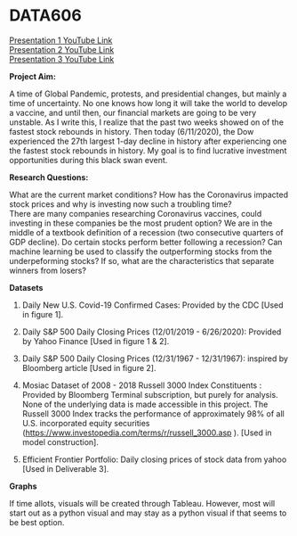 # DATA606

<html>
<head>
  <title> MARKET OUTLOOK: Areas of Opportunity in the Post Coronavirus World </title>
</head>
<body>

[Presentation 1 YouTube Link](https://www.youtube.com/watch?v=vlPVfY3KBA0) <br />
[Presentation 2 YouTube Link](https://youtu.be/gpdSMZ3diAc) <br />
[Presentation 3 YouTube Link](https://youtu.be/gpdSMZ3diAc) <br />



<b> Project Aim: </b>

A time of Global Pandemic, protests, and presidential changes, but mainly a time of uncertainty. No one knows how long it will take the world to develop a vaccine, and until then, our financial markets are going to be very unstable. As I write this, I realize that the past two weeks showed on of the fastest stock rebounds in history. Then today (6/11/2020), the Dow experienced the 27th largest 1-day decline in history after experiencing one the fastest stock rebounds in history. My goal is to find lucrative investment opportunities during this black swan event.

<b> Research Questions: </b>

What are the current market conditions? How has the Coronavirus impacted stock prices and why is investing now such a troubling time?  
There are many companies researching Coronavirus vaccines, could investing in these companies be the most prudent option?
We are in the middle of a textbook definition of a recession (two consecutive quarters of GDP decline). Do certain stocks perform better following a recession?
Can machine learning be used to classify the outperforming stocks from the underpeforming stocks? If so, what are the characteristics that separate winners from losers?

<b> Datasets </b>

1. Daily New U.S. Covid-19 Confirmed Cases: Provided by the CDC [Used in figure 1].

2. Daily S&P 500 Daily Closing Prices (12/01/2019 - 6/26/2020): Provided by Yahoo Finance [Used in figure 1 & 2].

3. Daily S&P 500 Daily Closing Prices (12/31/1967 - 12/31/1967): inspired by Bloomberg article [Used in figure 2].

4. Mosiac Dataset of 2008 - 2018 Russell 3000 Index Constituents : Provided by Bloomberg Terminal subscription, but purely for analysis. None of the underlying data is made accessible in this project. The Russell 3000 Index tracks the performance of approximately 98% of all U.S. incorporated equity securities (https://www.investopedia.com/terms/r/russell_3000.asp ).   [Used in model construction].

5. Efficient Frontier Portfolio: Daily closing prices of stock data from yahoo  [Used in Deliverable 3].

<b> Graphs </b>

If time allots, visuals will be created through Tableau. However, most will start out as a python visual and may stay as a python visual if that seems to be best option.
